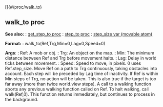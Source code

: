 []{#/proc/walk_to}
## walk_to proc
**See also:**
:   [get_step_to proc](#/proc/get_step_to)
:   [step_to proc](#/proc/step_to)
:   [step_size var (movable atom)](#/atom/movable/var/step_size)
<!-- -->
**Format:**
:   walk_to(Ref,Trg,Min=0,Lag=0,Speed=0)
<!-- -->
**Args:**
:   Ref: A mob or obj.
:   Trg: An object on the map.
:   Min: The minimum distance between Ref and Trg before movement halts.
:   Lag: Delay in world ticks between movement.
:   Speed: Speed to move, in pixels. 0 uses Ref.step_size.
Move Ref on a path to Trg continuously, taking obstacles into account.
Each step will be preceded by Lag time of inactivity. If Ref is within
Min steps of Trg, no action will be taken. This is also true if the
target is too far away (more than twice world.view steps).
A call to a walking function aborts any previous walking function called
on Ref. To halt walking, call walk(Ref,0).
This function returns immediately, but continues to process in the
background.